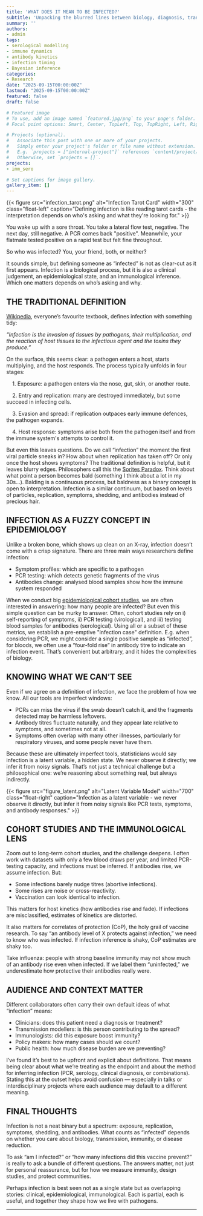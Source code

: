 ```yaml
---
title: 'WHAT DOES IT MEAN TO BE INFECTED?'
subtitle: 'Unpacking the blurred lines between biology, diagnosis, transmission, and immunity'
summary: ''
authors:
- admin
tags:
- serological modelling
- immune dynamics
- antibody kinetics
- infection timing
- Bayesian inference
categories: 
- Research
date: "2025-09-15T00:00:00Z"
lastmod: "2025-09-15T00:00:00Z"
featured: false
draft: false

# Featured image
# To use, add an image named `featured.jpg/png` to your page's folder.
# Focal point options: Smart, Center, TopLeft, Top, TopRight, Left, Right, BottomLeft, Bottom, BottomRight

# Projects (optional).
#   Associate this post with one or more of your projects.
#   Simply enter your project's folder or file name without extension.
#   E.g. `projects = ["internal-project"]` references `content/project/deep-learning/index.md`.
#   Otherwise, set `projects = []`.
projects: 
- imm_sero

# Set captions for image gallery.
gallery_item: []
---
```

 
{{< figure src="infection_tarot.png" alt="Infection Tarot Card" width="300" class="float-left" caption="Defining infection is like reading tarot cards - the interpretation depends on who's asking and what they're looking for." >}}

You wake up with a sore throat. You take a lateral flow test, negative. The next day, still negative. A PCR comes back "positive". Meanwhile, your flatmate tested positive on a rapid test but felt fine throughout.

So who was infected? You, your friend, both, or neither?

It sounds simple, but defining someone as “infected” is not as clear-cut as it first appears. Infection is a biological process, but it is also a clinical judgement, an epidemiological state, and an immunological inference. Which one matters depends on who’s asking and why.

## THE TRADITIONAL DEFINITION

[Wikipedia](https://en.wikipedia.org/wiki/Infection), everyone’s favourite textbook, defines infection with something tidy:

*“Infection is the invasion of tissues by pathogens, their multiplication, and the reaction of host tissues to the infectious agent and the toxins they produce.”*

On the surface, this seems clear: a pathogen enters a host, starts multiplying, and the host responds.
The process typically unfolds in four stages:

&nbsp;&nbsp;&nbsp;&nbsp;1. Exposure: a pathogen enters via the nose, gut, skin, or another route.

&nbsp;&nbsp;&nbsp;&nbsp;2. Entry and replication: many are destroyed immediately, but some succeed in infecting cells.

&nbsp;&nbsp;&nbsp;&nbsp;3. Evasion and spread: if replication outpaces early immune defences, the pathogen expands.

&nbsp;&nbsp;&nbsp;&nbsp;4. Host response: symptoms arise both from the pathogen itself and from the immune system's attempts to control it.
 
But even this leaves questions. Do we call “infection” the moment the first viral particle sneaks in? How about when replication has taken off? Or only once the host shows symptoms? The traditional definition is helpful, but it leaves blurry edges. Philosophers call this the [Sorites Paradox](https://www.youtube.com/watch?v=y-jexokX3Gk&t=73s). Think about what point a person becomes bald (something I think about a lot in my 30s…). Balding is a continuous process, but baldness as a binary concept is open to interpretation. Infection is a similar continuum, but based on levels of particles, replication, symptoms, shedding, and antibodies instead of precious hair.

## INFECTION AS A FUZZY CONCEPT IN EPIDEMIOLOGY

Unlike a broken bone, which shows up clean on an X-ray, infection doesn’t come with a crisp signature. There are three main ways researchers define infection:

* Symptom profiles: which are specific to a pathogen
* PCR testing: which detects genetic fragments of the virus
* Antibodies change: analysed blood samples show how the immune system responded

When we conduct big [epidemiological cohort studies](https://pmc.ncbi.nlm.nih.gov/articles/PMC9536647/), we are often interested in answering: how many people are infected? But even this simple question can be murky to answer. Often, cohort studies rely on i) self-reporting of symptoms, ii) PCR testing (virological), and iii) testing blood samples for antibodies (serological). Using all or a subset of these metrics, we establish a pre-emptive "infection case" definition. E.g. when considering PCR, we might consider a single positive sample as “infected”, for bloods, we often use a “four-fold rise” in antibody titre to indicate an infection event. That’s convenient but arbitrary, and it hides the complexities of biology.

## KNOWING WHAT WE CAN’T SEE

Even if we agree on a definition of infection, we face the problem of how we know.
All our tools are imperfect windows:

* PCRs can miss the virus if the swab doesn’t catch it, and the fragments detected may be harmless leftovers.
* Antibody titres fluctuate naturally, and they appear late relative to symptoms, and sometimes not at all.
* Symptoms often overlap with many other illnesses, particularly for respiratory viruses, and some people never have them.

Because these are ultimately imperfect tools, statisticians would say infection is a latent variable, a hidden state. We never observe it directly; we infer it from noisy signals. That’s not just a technical challenge but a philosophical one: we’re reasoning about something real, but always indirectly.

{{< figure src="figure_latent.png" alt="Latent Variable Model" width="700" class="float-right" caption="Infection as a latent variable - we never observe it directly, but infer it from noisy signals like PCR tests, symptoms, and antibody responses." >}}


## COHORT STUDIES AND THE IMMUNOLOGICAL LENS

Zoom out to long-term cohort studies, and the challenge deepens. I often work with datasets with only a few blood draws per year, and limited PCR-testing capacity, and infections must be inferred. If antibodies rise, we assume infection. But:

* Some infections barely nudge titres (abortive infections).
* Some rises are noise or cross-reactivity.
* Vaccination can look identical to infection.

This matters for host kinetics (how antibodies rise and fade). If infections are misclassified, estimates of kinetics are distorted.

It also matters for correlates of protection (CoP), the holy grail of vaccine research. To say “an antibody level of X protects against infection,” we need to know who was infected. If infection inference is shaky, CoP estimates are shaky too.

Take influenza: people with strong baseline immunity may not show much of an antibody rise even when infected. If we label them “uninfected,” we underestimate how protective their antibodies really were.

## AUDIENCE AND CONTEXT MATTER

Different collaborators often carry their own default ideas of what “infection” means:

*	Clinicians: does this patient need a diagnosis or treatment?
*	Transmission modellers: is this person contributing to the spread?
*	Immunologists: did this exposure boost immunity?
*	Policy makers: how many cases should we count?
*	Public health: how much disease burden are we preventing?

I’ve found it’s best to be upfront and explicit about definitions. That means being clear about what we’re treating as the endpoint and about the method for inferring infection (PCR, serology, clinical diagnosis, or combinations). Stating this at the outset helps avoid confusion — especially in talks or interdisciplinary projects where each audience may default to a different meaning.

## FINAL THOUGHTS

Infection is not a neat binary but a spectrum: exposure, replication, symptoms, shedding, and antibodies. What counts as “infected” depends on whether you care about biology, transmission, immunity, or disease reduction.

To ask “am I infected?” or “how many infections did this vaccine prevent?” is really to ask a bundle of different questions. The answers matter, not just for personal reassurance, but for how we measure immunity, design studies, and protect communities.

Perhaps infection is best seen not as a single state but as overlapping stories: clinical, epidemiological, immunological. Each is partial, each is useful, and together they shape how we live with pathogens.

---
